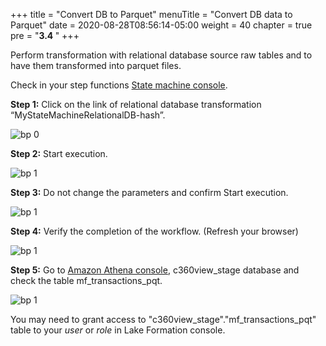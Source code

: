+++
title = "Convert DB to Parquet"
menuTitle = "Convert DB data to Parquet"
date = 2020-08-28T08:56:14-05:00
weight = 40
chapter = true
pre = "<b>3.4 </b>"
+++

Perform transformation with relational database source raw tables and to have them transformed into parquet files.

Check in your step functions [State machine console](https://us-west-2.console.aws.amazon.com/states/home?region=us-west-2#/statemachines).


**Step 1:** Click on the link of relational database transformation “MyStateMachineRelationalDB-hash”.


![bp 0](/images/transdb/pic-td01.png)


**Step 2:** Start execution.

![bp 1](/images/transdb/pic-td02.png)

**Step 3:** Do not change the parameters and confirm Start execution.

![bp 1](/images/transdb/pic-td03.png)

**Step 4:** Verify the completion of the workflow. (Refresh your browser)

![bp 1](/images/transdb/pic-td04.png)

**Step 5:** Go to [Amazon Athena console](https://us-west-2.console.aws.amazon.com/athena/home?region=us-west-2#query), c360view_stage database and check the table mf_transactions_pqt.

![bp 1](/images/transdb/pic-td05.png)

You may need to grant access to "c360view_stage"."mf_transactions_pqt"  table to your *user* or *role* in Lake Formation console.
